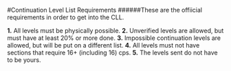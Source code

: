 
#Continuation Level List Requirements
######These are the offiicial requirements in order to get into the CLL.

**1.** All levels must be physically possible.
**2.** Unverified levels are allowed, but must have at least 20% or more done.
**3.** Impossible continuation levels are allowed, but will be put on a different list.
**4.** All levels must not have sections that require 16+ (including 16) cps.
**5.** The levels sent do not have to be yours.
